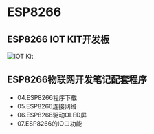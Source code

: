 # ESP8266

## ESP8266 IOT KIT开发板

![IOT Kit](http://cdn.tonycode.top/1.jpg)

## ESP8266物联网开发笔记配套程序

- 04.ESP8266程序下载
- 05.ESP8266连接网络
- 06.ESP8266驱动OLED屏
- 07.ESP8266的IO口功能
